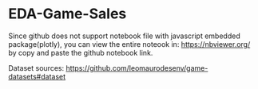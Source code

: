 # EDA-Game-Sales
Since github does not support notebook file with javascript embedded package(plotly), you can view the entire noteook in: https://nbviewer.org/ by copy and paste the github notebook link.

Dataset sources: https://github.com/leomaurodesenv/game-datasets#dataset
